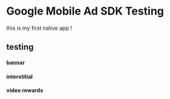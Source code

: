 # Google Mobile Ad SDK Testing
this is my first native app !

## testing
#### bannar
#### interstitial
#### video rewards
